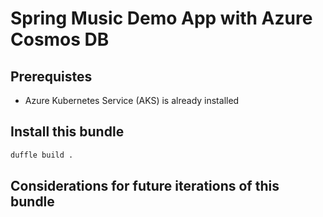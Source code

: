 # Spring Music Demo App with Azure Cosmos DB

## Prerequistes

- Azure Kubernetes Service  (AKS) is already installed

## Install this bundle

```bash
duffle build .
```


## Considerations for future iterations of this bundle

